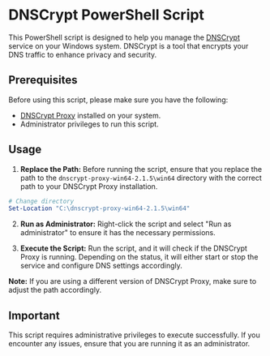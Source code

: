 # DNSCrypt PowerShell Script

This PowerShell script is designed to help you manage the [DNSCrypt](https://dnscrypt.info/) service on your Windows system. DNSCrypt is a tool that encrypts your DNS traffic to enhance privacy and security.

## Prerequisites

Before using this script, please make sure you have the following:

- [DNSCrypt Proxy](https://github.com/DNSCrypt/dnscrypt-proxy) installed on your system.
- Administrator privileges to run this script.

## Usage

1. **Replace the Path:** Before running the script, ensure that you replace the path to the `dnscrypt-proxy-win64-2.1.5\win64` directory with the correct path to your DNSCrypt Proxy installation.

```powershell
# Change directory
Set-Location "C:\dnscrypt-proxy-win64-2.1.5\win64"
```

2. **Run as Administrator:** Right-click the script and select "Run as administrator" to ensure it has the necessary permissions.

3. **Execute the Script:** Run the script, and it will check if the DNSCrypt Proxy is running. Depending on the status, it will either start or stop the service and configure DNS settings accordingly.

**Note:** If you are using a different version of DNSCrypt Proxy, make sure to adjust the path accordingly.

## Important

This script requires administrative privileges to execute successfully. If you encounter any issues, ensure that you are running it as an administrator.
